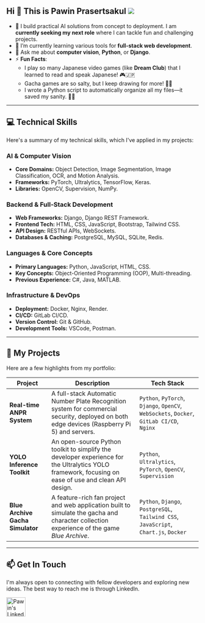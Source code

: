 ## Hi 👋 This is Pawin Prasertsakul ![](https://komarev.com/ghpvc/?username=catptype)

- 🔭 I build practical AI solutions from concept to deployment. I am **currently seeking my next role** where I can tackle fun and challenging projects.
- 🌱 I’m currently learning various tools for **full-stack web development**.
- 💬 Ask me about **computer vision**, **Python**, or **Django**.
- ⚡ **Fun Facts**:
    - I play so many Japanese video games (like **Dream Club**) that I learned to read and speak Japanese! 🎮🇯🇵
    - Gacha games are so salty, but I keep drawing for more! 🎲💔
    - I wrote a Python script to automatically organize all my files—it saved my sanity. 🐍📂

---

## 💻 Technical Skills

Here's a summary of my technical skills, which I've applied in my projects:

### AI & Computer Vision
- **Core Domains:** Object Detection, Image Segmentation, Image Classification, OCR, and Motion Analysis.
- **Frameworks:** PyTorch, Ultralytics, TensorFlow, Keras.
- **Libraries:** OpenCV, Supervision, NumPy.

### Backend & Full-Stack Development
- **Web Frameworks:** Django, Django REST Framework.
- **Frontend Tech:** HTML, CSS, JavaScript, Bootstrap, Tailwind CSS.
- **API Design:** RESTful APIs, WebSockets.
- **Databases & Caching:** PostgreSQL, MySQL, SQLite, Redis.

### Languages & Core Concepts
- **Primary Languages:** Python, JavaScript, HTML, CSS.
- **Key Concepts:** Object-Oriented Programming (OOP), Multi-threading.
- **Previous Experience:** C#, Java, MATLAB.

### Infrastructure & DevOps
- **Deployment:** Docker, Nginx, Render.
- **CI/CD:** GitLab CI/CD.
- **Version Control:** Git & GitHub.
- **Development Tools:** VSCode, Postman.

---

## 🚀 My Projects

Here are a few highlights from my portfolio:

| Project | Description | Tech Stack |
|---|---|---|
| **Real-time ANPR System** | A full-stack Automatic Number Plate Recognition system for commercial security, deployed on both edge devices (Raspberry Pi 5) and servers. | `Python`, `PyTorch`, `Django`, `OpenCV`, `WebSockets`, `Docker`, `GitLab CI/CD`, `Nginx` |
| **YOLO Inference Toolkit** | An open-source Python toolkit to simplify the developer experience for the Ultralytics YOLO framework, focusing on ease of use and clean API design. | `Python`, `Ultralytics`, `PyTorch`, `OpenCV`, `Supervision` |
| **Blue Archive Gacha Simulator** | A feature-rich fan project and web application built to simulate the gacha and character collection experience of the game *Blue Archive*. | `Python`, `Django`, `PostgreSQL`, `Tailwind CSS`, `JavaScript`, `Chart.js`, `Docker` |

---

## 📫 Get In Touch

I'm always open to connecting with fellow developers and exploring new ideas. The best way to reach me is through LinkedIn.

<a href="https://www.linkedin.com/in/pawin-prasertsakul/"><img src="https://api.iconify.design/logos:linkedin-icon.svg" alt="Pawin's Linkedin" width="50" height="50"/></a>